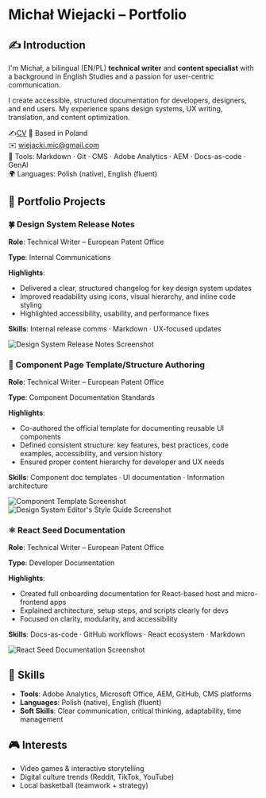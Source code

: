 # Michał Wiejacki – Portfolio

## ✍️ Introduction
I'm Michał, a bilingual (EN/PL) **technical writer** and **content specialist** with a background in English Studies and a passion for user-centric communication.

I create accessible, structured documentation for developers, designers, and end users. My experience spans design systems, UX writing, translation, and content optimization.

✍️[CV](CV_Michał_Wiejacki_en.pdf)
📍 Based in Poland  
✉️ wiejacki.mic@gmail.com  
🧰 Tools: Markdown · Git · CMS · Adobe Analytics · AEM · Docs-as-code · GenAI  
🌍 Languages: Polish (native), English (fluent) 




## 🧩 Portfolio Projects

### 🍀 Design System Release Notes
**Role**: Technical Writer – European Patent Office  

**Type**: Internal Communications  

**Highlights**:
- Delivered a clear, structured changelog for key design system updates  
- Improved readability using icons, visual hierarchy, and inline code styling  
- Highlighted accessibility, usability, and performance fixes

**Skills**: Internal release comms · Markdown · UX-focused updates  

 ![Design System Release Notes Screenshot](newsletter_mw.png)



### 🧱 Component Page Template/Structure Authoring
**Role**: Technical Writer – European Patent Office 

**Type**: Component Documentation Standards  

**Highlights**:
- Co-authored the official template for documenting reusable UI components  
- Defined consistent structure: key features, best practices, code examples, accessibility, and version history  
- Ensured proper content hierarchy for developer and UX needs

**Skills**: Component doc templates · UI documentation · Information architecture

 ![Component Template Screenshot](component_page_templarte_mw.png)
 ![Design System Editor's Style Guide Screenshot](ds_editors_style_guide.mw.png)


### ⚛ React Seed Documentation
**Role**: Technical Writer – European Patent Office  

**Type**: Developer Documentation  

**Highlights**:
- Created full onboarding documentation for React-based host and micro-frontend apps  
- Explained architecture, setup steps, and scripts clearly for devs  
- Focused on clarity, modularity, and accessibility
  
**Skills**: Docs-as-code · GitHub workflows · React ecosystem · Markdown  

 ![React Seed Documentation Screenshot](react_seed_mw.png)


## 🔧 Skills

- **Tools**: Adobe Analytics, Microsoft Office, AEM, GitHub, CMS platforms  
- **Languages**: Polish (native), English (fluent)  
- **Soft Skills**: Clear communication, critical thinking, adaptability, time management



## 🎮 Interests

- Video games & interactive storytelling  
- Digital culture trends (Reddit, TikTok, YouTube)  
- Local basketball (teamwork + strategy)
